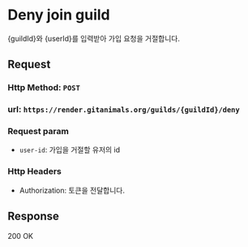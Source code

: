 # Deny join guild

{guildId}와 {userId}를 입력받아 가입 요청을 거절합니다.

## Request
### Http Method: `POST`
### url: `https://render.gitanimals.org/guilds/{guildId}/deny`
### Request param
- `user-id`: 가입을 거절할 유저의 id
### Http Headers
- Authorization: 토큰을 전달합니다.

## Response
200 OK
